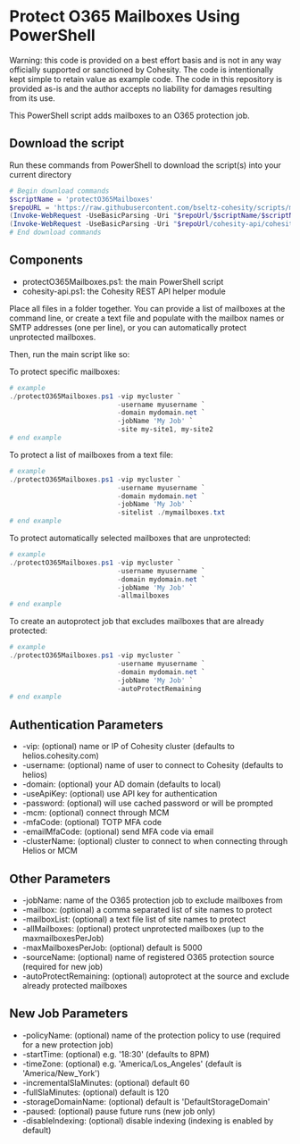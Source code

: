 # Protect O365 Mailboxes Using PowerShell

Warning: this code is provided on a best effort basis and is not in any way officially supported or sanctioned by Cohesity. The code is intentionally kept simple to retain value as example code. The code in this repository is provided as-is and the author accepts no liability for damages resulting from its use.

This PowerShell script adds mailboxes to an O365 protection job.

## Download the script

Run these commands from PowerShell to download the script(s) into your current directory

```powershell
# Begin download commands
$scriptName = 'protectO365Mailboxes'
$repoURL = 'https://raw.githubusercontent.com/bseltz-cohesity/scripts/master/powershell'
(Invoke-WebRequest -UseBasicParsing -Uri "$repoUrl/$scriptName/$scriptName.ps1").content | Out-File "$scriptName.ps1"; (Get-Content "$scriptName.ps1") | Set-Content "$scriptName.ps1"
(Invoke-WebRequest -UseBasicParsing -Uri "$repoUrl/cohesity-api/cohesity-api.ps1").content | Out-File cohesity-api.ps1; (Get-Content cohesity-api.ps1) | Set-Content cohesity-api.ps1
# End download commands
```

## Components

* protectO365Mailboxes.ps1: the main PowerShell script
* cohesity-api.ps1: the Cohesity REST API helper module

Place all files in a folder together. You can provide a list of mailboxes at the command line, or create a text file and populate with the mailbox names or SMTP addresses (one per line), or you can automatically protect unprotected mailboxes.

Then, run the main script like so:

To protect specific mailboxes:

```powershell
# example
./protectO365Mailboxes.ps1 -vip mycluster `
                           -username myusername `
                           -domain mydomain.net `
                           -jobName 'My Job' `
                           -site my-site1, my-site2
# end example
```

To protect a list of mailboxes from a text file:

```powershell
# example
./protectO365Mailboxes.ps1 -vip mycluster `
                           -username myusername `
                           -domain mydomain.net `
                           -jobName 'My Job' `
                           -sitelist ./mymailboxes.txt
# end example
```

To protect automatically selected mailboxes that are unprotected:

```powershell
# example
./protectO365Mailboxes.ps1 -vip mycluster `
                           -username myusername `
                           -domain mydomain.net `
                           -jobName 'My Job' `
                           -allmailboxes
# end example
```

To create an autoprotect job that excludes mailboxes that are already protected:

```powershell
# example
./protectO365Mailboxes.ps1 -vip mycluster `
                           -username myusername `
                           -domain mydomain.net `
                           -jobName 'My Job' `
                           -autoProtectRemaining
# end example
```

## Authentication Parameters

* -vip: (optional) name or IP of Cohesity cluster (defaults to helios.cohesity.com)
* -username: (optional) name of user to connect to Cohesity (defaults to helios)
* -domain: (optional) your AD domain (defaults to local)
* -useApiKey: (optional) use API key for authentication
* -password: (optional) will use cached password or will be prompted
* -mcm: (optional) connect through MCM
* -mfaCode: (optional) TOTP MFA code
* -emailMfaCode: (optional) send MFA code via email
* -clusterName: (optional) cluster to connect to when connecting through Helios or MCM

## Other Parameters

* -jobName: name of the O365 protection job to exclude mailboxes from
* -mailbox: (optional) a comma separated list of site names to protect
* -mailboxList: (optional) a text file list of site names to protect
* -allMailboxes: (optional) protect unprotected mailboxes (up to the maxmailboxesPerJob)
* -maxMailboxesPerJob: (optional) default is 5000
* -sourceName: (optional) name of registered O365 protection source (required for new job)
* -autoProtectRemaining: (optional) autoprotect at the source and exclude already protected mailboxes

## New Job Parameters

* -policyName: (optional) name of the protection policy to use (required for a new protection job)
* -startTime: (optional) e.g. '18:30' (defaults to 8PM)
* -timeZone: (optional) e.g. 'America/Los_Angeles' (default is 'America/New_York')
* -incrementalSlaMinutes: (optional) default 60
* -fullSlaMinutes: (optional) default is 120
* -storageDomainName: (optional) default is 'DefaultStorageDomain'
* -paused: (optional) pause future runs (new job only)
* -disableIndexing: (optional) disable indexing (indexing is enabled by default)
